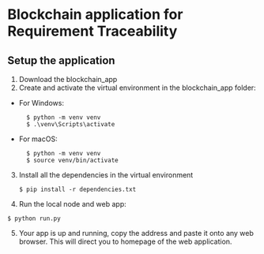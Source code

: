 # Blockchain application for Requirement Traceability

## Setup the application
1. Download the blockchain_app
2. Create and activate the virtual environment in the blockchain_app folder:
  - For Windows:
    ```
	  $ python -m venv venv
	  $ .\venv\Scripts\activate
    ```
  - For macOS:
    ```
	  $ python -m venv venv
	  $ source venv/bin/activate
    ```
3. Install all the dependencies in the virtual environment
   ```
   $ pip install -r dependencies.txt
   ```
4. Run the local node and web app:
  ```
  $ python run.py
  ```
5. Your app is up and running, copy the address and paste it onto any web browser. This will direct you to homepage of the web application.
